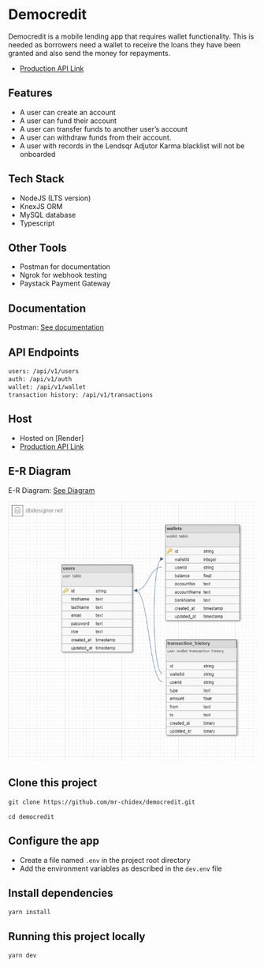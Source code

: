 # Democredit

Democredit is a mobile lending app that requires wallet functionality. This is needed as borrowers need a wallet to receive the loans they have been granted and also send the money for repayments.

- [Production API Link](https://alexander-ibe-nwagwu-lendsqr-be-test.onrender.com)

## Features

- A user can create an account
- A user can fund their account
- A user can transfer funds to another user’s account
- A user can withdraw funds from their account.
- A user with records in the Lendsqr Adjutor Karma blacklist will not be onboarded

## Tech Stack

- NodeJS (LTS version)
- KnexJS ORM
- MySQL database
- Typescript

## Other Tools

- Postman for documentation
- Ngrok for webhook testing
- Paystack Payment Gateway

## Documentation

Postman: [See documentation](https://documenter.getpostman.com/view/31928169/2sA3dxEriK)

## API Endpoints

```
users: /api/v1/users
auth: /api/v1/auth
wallet: /api/v1/wallet
transaction history: /api/v1/transactions
```

## Host

- Hosted on [Render]
- [Production API Link](https://alexander-ibe-nwagwu-lendsqr-be-test.onrender.com)

## E-R Diagram

E-R Diagram: [See Diagram](https://dbdesigner.page.link/raEsWFHaS1AQzZaA8)

<img  alt="png" src="./assets/democredit-ERD.png" />

## Clone this project

```
git clone https://github.com/mr-chidex/democredit.git
```

```
cd democredit
```

## Configure the app

- Create a file named `.env` in the project root directory
- Add the environment variables as described in the `dev.env` file

## Install dependencies

```
yarn install
```

## Running this project locally

```
yarn dev
```
